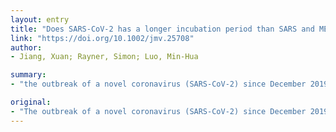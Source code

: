 ```yaml
---
layout: entry
title: "Does SARS-CoV-2 has a longer incubation period than SARS and MERS?"
link: "https://doi.org/10.1002/jmv.25708"
author:
- Jiang, Xuan; Rayner, Simon; Luo, Min-Hua

summary:
- "the outbreak of a novel coronavirus (SARS-CoV-2) since December 2019 became an emergency of major international concern. Several studies have begun to reveal the specific biological features of the virus. To avoid the risk of virus spread, all potentially exposed subjects are required to be isolated for 14 days. This is the longest predicted incubation time."

original:
- "The outbreak of a novel coronavirus (SARS-CoV-2) since December 2019 in Wuhan, the major transportation hub in central China, became an emergency of major international concern. While several etiological studies have begun to reveal the specific biological features of this virus, the epidemic characteristics need to be elucidated. Notably, a long incubation time was reported to be associated with SARS-CoV-2 infection, leading to adjustments in screening and control policies. To avoid the risk of virus spread, all potentially exposed subjects are required to be isolated for 14 days, which is the longest predicted incubation time. However, based on our analysis of a larger dataset available so far, we find there is no observable difference between the incubation time for SARS-CoV-2, severe acute respiratory syndrome coronavirus (SARS-CoV), and middle east respiratory syndrome coronavirus (MERS-CoV), highlighting the need for larger and well-annotated datasets."
---
```


